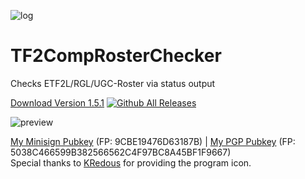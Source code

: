 ![log](https://i.imgur.com/PlAABZ6.png)
# TF2CompRosterChecker
Checks ETF2L/RGL/UGC-Roster via status output

[Download Version 1.5.1](https://github.com/alekny/TF2CompRosterChecker/releases/tag/1.5.1)  [![Github All Releases](https://img.shields.io/github/downloads/alekny/TF2CompRosterChecker/total.svg)]()

![preview](https://i.imgur.com/axAR1Yz.png)




[My Minisign Pubkey](https://pastebin.com/raw/ybSfH5yW) (FP: 9CBE19476D63187B) | [My PGP Pubkey](https://pubkey.alekny.de) (FP: 5038C466599B382566562C4F97BC8A45BF1F9667)  
Special thanks to [KRedous](http://steamcommunity.com/profiles/76561198360088412/) for providing the program icon.
